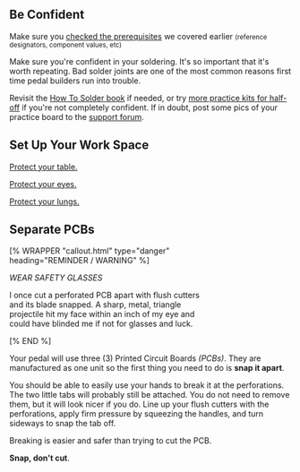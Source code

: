 ## Be Confident

Make sure you [checked the prerequisites](/quickfuzz/getting_started/prereq.html) we covered earlier <small>(reference designators, component values, etc)</small>

Make sure you're confident in your soldering. It's so important that it's worth repeating. Bad solder joints are one of the most common reasons first time pedal builders run into trouble.

Revisit the [How To Solder book](/how_to_solder/) if needed, or try [more practice kits for half-off](/how_to_solder/next/) if you're not completely confident. If in doubt, post some pics of your practice board to the [support forum](https://www.reddit.com/r/maseffects/).

## Set Up Your Work Space

[Protect your table.](/how_to_solder/preparing_to_solder/)

[Protect your eyes.](/how_to_solder/preparing_to_solder/)

[Protect your lungs.](/how_to_solder/preparing_to_solder/)

## Separate PCBs

<div class="float-md  ms-3 mb-3" style="max-width:350px">
  [% WRAPPER "callout.html" type="danger" heading="REMINDER / WARNING" %]
  <p><em>WEAR SAFETY GLASSES</em></p>

  <p>I once cut a perforated PCB apart with flush cutters and its blade snapped. A sharp, metal, triangle projectile hit my face within an inch of my eye and could have blinded me if not for glasses and luck.</p>
  [% END %]
</div>

Your pedal will use three (3) Printed Circuit Boards <em>(PCBs)</em>. They are manufactured as one unit so the first thing you need to do is **snap it apart**.

You should be able to easily use your hands to break it at the perforations.
The two little tabs will probably still be attached. You do not need to remove them, but it will look nicer if you do. Line up your flush cutters with the perforations, apply firm pressure by squeezing the handles, and turn sideways to snap the tab off.

Breaking is easier and safer than trying to cut the PCB.

**Snap, don't cut**.

